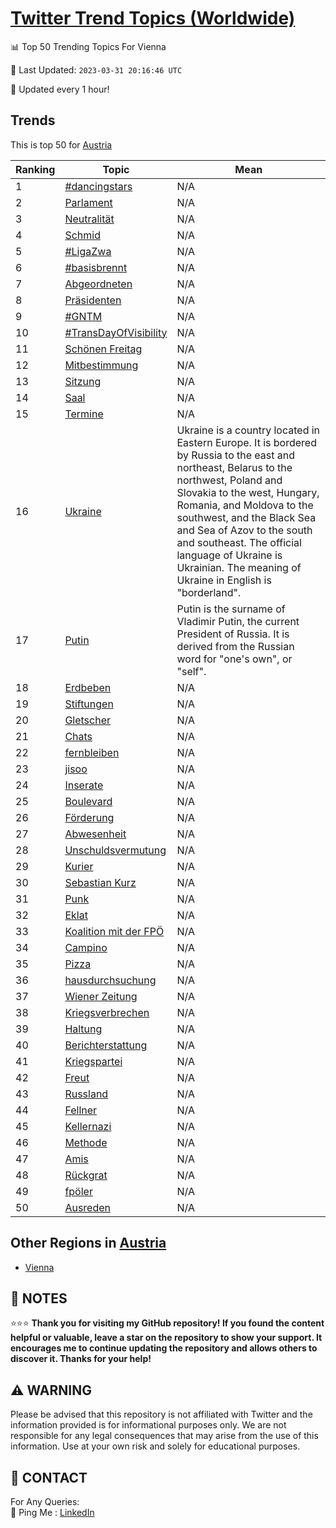 [Twitter Trend Topics (Worldwide)](https://github.com/ErcinDedeoglu/Twitter-Trend-Topics)
==========


📊 Top 50 Trending Topics For Vienna

📆 Last Updated: `2023-03-31 20:16:46 UTC`

🔧 Updated every 1 hour!


## Trends

This is top 50 for [Austria](</Austria>)

| Ranking | Topic | Mean |
| ------- | ------------ | ------------ |
| 1 | [#dancingstars](http://twitter.com/search?q=%23dancingstars) | N/A |
| 2 | [Parlament](http://twitter.com/search?q=Parlament) | N/A |
| 3 | [Neutralität](http://twitter.com/search?q=Neutralit%c3%a4t) | N/A |
| 4 | [Schmid](http://twitter.com/search?q=Schmid) | N/A |
| 5 | [#LigaZwa](http://twitter.com/search?q=%23LigaZwa) | N/A |
| 6 | [#basisbrennt](http://twitter.com/search?q=%23basisbrennt) | N/A |
| 7 | [Abgeordneten](http://twitter.com/search?q=Abgeordneten) | N/A |
| 8 | [Präsidenten](http://twitter.com/search?q=Pr%c3%a4sidenten) | N/A |
| 9 | [#GNTM](http://twitter.com/search?q=%23GNTM) | N/A |
| 10 | [#TransDayOfVisibility](http://twitter.com/search?q=%23TransDayOfVisibility) | N/A |
| 11 | [Schönen Freitag](http://twitter.com/search?q=Sch%c3%b6nen+Freitag) | N/A |
| 12 | [Mitbestimmung](http://twitter.com/search?q=Mitbestimmung) | N/A |
| 13 | [Sitzung](http://twitter.com/search?q=Sitzung) | N/A |
| 14 | [Saal](http://twitter.com/search?q=Saal) | N/A |
| 15 | [Termine](http://twitter.com/search?q=Termine) | N/A |
| 16 | [Ukraine](http://twitter.com/search?q=Ukraine) | Ukraine is a country located in Eastern Europe. It is bordered by Russia to the east and northeast, Belarus to the northwest, Poland and Slovakia to the west, Hungary, Romania, and Moldova to the southwest, and the Black Sea and Sea of Azov to the south and southeast. The official language of Ukraine is Ukrainian. The meaning of Ukraine in English is "borderland". |
| 17 | [Putin](http://twitter.com/search?q=Putin) | Putin is the surname of Vladimir Putin, the current President of Russia. It is derived from the Russian word for "one's own", or "self". |
| 18 | [Erdbeben](http://twitter.com/search?q=Erdbeben) | N/A |
| 19 | [Stiftungen](http://twitter.com/search?q=Stiftungen) | N/A |
| 20 | [Gletscher](http://twitter.com/search?q=Gletscher) | N/A |
| 21 | [Chats](http://twitter.com/search?q=Chats) | N/A |
| 22 | [fernbleiben](http://twitter.com/search?q=fernbleiben) | N/A |
| 23 | [jisoo](http://twitter.com/search?q=jisoo) | N/A |
| 24 | [Inserate](http://twitter.com/search?q=Inserate) | N/A |
| 25 | [Boulevard](http://twitter.com/search?q=Boulevard) | N/A |
| 26 | [Förderung](http://twitter.com/search?q=F%c3%b6rderung) | N/A |
| 27 | [Abwesenheit](http://twitter.com/search?q=Abwesenheit) | N/A |
| 28 | [Unschuldsvermutung](http://twitter.com/search?q=Unschuldsvermutung) | N/A |
| 29 | [Kurier](http://twitter.com/search?q=Kurier) | N/A |
| 30 | [Sebastian Kurz](http://twitter.com/search?q=Sebastian+Kurz) | N/A |
| 31 | [Punk](http://twitter.com/search?q=Punk) | N/A |
| 32 | [Eklat](http://twitter.com/search?q=Eklat) | N/A |
| 33 | [Koalition mit der FPÖ](http://twitter.com/search?q=Koalition+mit+der+FP%c3%96) | N/A |
| 34 | [Campino](http://twitter.com/search?q=Campino) | N/A |
| 35 | [Pizza](http://twitter.com/search?q=Pizza) | N/A |
| 36 | [hausdurchsuchung](http://twitter.com/search?q=hausdurchsuchung) | N/A |
| 37 | [Wiener Zeitung](http://twitter.com/search?q=Wiener+Zeitung) | N/A |
| 38 | [Kriegsverbrechen](http://twitter.com/search?q=Kriegsverbrechen) | N/A |
| 39 | [Haltung](http://twitter.com/search?q=Haltung) | N/A |
| 40 | [Berichterstattung](http://twitter.com/search?q=Berichterstattung) | N/A |
| 41 | [Kriegspartei](http://twitter.com/search?q=Kriegspartei) | N/A |
| 42 | [Freut](http://twitter.com/search?q=Freut) | N/A |
| 43 | [Russland](http://twitter.com/search?q=Russland) | N/A |
| 44 | [Fellner](http://twitter.com/search?q=Fellner) | N/A |
| 45 | [Kellernazi](http://twitter.com/search?q=Kellernazi) | N/A |
| 46 | [Methode](http://twitter.com/search?q=Methode) | N/A |
| 47 | [Amis](http://twitter.com/search?q=Amis) | N/A |
| 48 | [Rückgrat](http://twitter.com/search?q=R%c3%bcckgrat) | N/A |
| 49 | [fpöler](http://twitter.com/search?q=fp%c3%b6ler) | N/A |
| 50 | [Ausreden](http://twitter.com/search?q=Ausreden) | N/A |



## Other Regions in [Austria](</Austria>)

* [Vienna](</Austria/Vienna.md>)



## 📝 NOTES

⭐⭐⭐ **Thank you for visiting my GitHub repository! If you found the content helpful or valuable, leave a star on the repository to show your support. It encourages me to continue updating the repository and allows others to discover it. Thanks for your help!**


## ⚠️ WARNING

Please be advised that this repository is not affiliated with Twitter and the information provided is for informational purposes only. We are not responsible for any legal consequences that may arise from the use of this information. Use at your own risk and solely for educational purposes.


## 📨 CONTACT

 For Any Queries:  
            🏓 Ping Me : [LinkedIn](https://www.linkedin.com/in/ercindedeoglu/)
